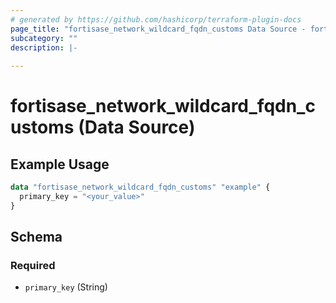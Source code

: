 ```yaml
---
# generated by https://github.com/hashicorp/terraform-plugin-docs
page_title: "fortisase_network_wildcard_fqdn_customs Data Source - fortisase"
subcategory: ""
description: |-
  
---
```


# fortisase_network_wildcard_fqdn_customs (Data Source)



## Example Usage

```terraform
data "fortisase_network_wildcard_fqdn_customs" "example" {
  primary_key = "<your_value>"
}
```

<!-- schema generated by tfplugindocs -->
## Schema

### Required

- `primary_key` (String)
